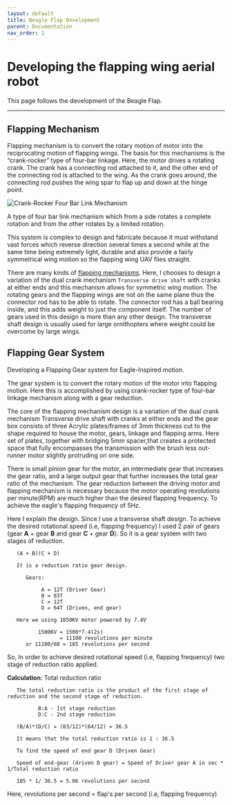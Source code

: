 ```yaml
---
layout: default
title: Beagle Flap Development
parent: Documentation
nav_order: 1
---
```

# Developing the flapping wing aerial robot
This page follows the development of the Beagle Flap.

---

## Flapping Mechanism

Flapping mechanism is to convert the rotary motion of motor into the reciprocating motion of flapping wings. The basis for this mechanisms is the “crank-rocker” type of four-bar linkage. Here, the motor drives a rotating crank. The crank has a connecting rod attached to it, and the other end of the connecting rod is attached to the wing. As the crank goes around, the connecting rod pushes the wing spar to flap up and down at the hinge point.

![Crank-Rocker Four Bar Link Mechanism](https://upload.wikimedia.org/wikipedia/commons/5/5d/Crank-Rocker_4-bar_Linkage.gif)

A type of four bar link mechanism which from a side rotates a complete rotation and from the other rotates by a limited rotation.


This system is complex to design and fabricate because it must withstand vast forces which reverse direction several times a second while at the same time being extremely light, durable and also provide a fairly symmetrical wing motion so the flapping wing UAV flies straight.

There are many kinds of [flapping mechanisms](https://ornithopter.org/how.flap.shtml). Here, I chooses to design a variation of the dual crank mechanism `Transverse drive shaft` with cranks at either ends and this mechanism allows for symmetric wing motion. The rotating gears and the flapping wings are not on the same plane thus the connector rod has to be able to rotate. The connector rod has a ball bearing inside, and this adds weight to just the component itself. The number of gears used in this design is more than any other design. The transverse shaft design is usually used for large ornithopters where weight could be overcome by large wings.

## Flapping Gear System

Developing a Flapping Gear system for Eagle-Inspired motion.

The gear system is to convert the rotary motion of the motor into flapping motion. Here this is accomplished by using crank-rocker type of four-bar linkage mechanism along with a gear reduction.

The core of the flapping mechanism design is a variation of the dual crank mechanism Transverse drive shaft with cranks at either ends and the gear box consists of three Acrylic plates/frames of 3mm thickness cut to the shape required to house the motor, gears, linkage and flapping arms. Here set of plates, together with bridging 5mm spacer,that creates a protected space that fully encompasses the transmission with the brush less out-runner motor slightly protruding on one side.

There is small pinion gear for the motor, an intermediate gear that increases the gear ratio, and a large output gear that further increases the total gear ratio of the mechanism. The gear reduction between the driving motor and flapping mechanism is necessary because the motor operating revolutions per minute(RPM) are much higher than the desired flapping frequency. To achieve the eagle's flapping frequency of 5Hz.

Here I explain the design. Since I use a transverse shaft design. To achieve the desired rotational speed (i.e, flapping frequency) I used 2 pair of gears (gear **A** + gear **B** and gear **C** + gear **D**). So it is a gear system with two stages of reduction.

       (A + B)(C + D)

       It is a reduction ratio gear design.

          Gears:
          
               A = 12T (Driver Gear)
               B = 83T
               C = 12T
               D = 64T (Driven, end gear)

       Here we using 1850KV motor powered by 7.4V

              1500KV = 1500*7.4(2s)
                     = 11100 revolutions per minute 
          or 11100/60 = 185 revolutions per second

So, In order to achieve desired rotational speed (i.e, flapping frequency) two stage of reduction ratio applied.

**Calculation**: Total reduction ratio

       The total reduction ratio is the product of the first stage of reduction and the second stage of reduction.

              B:A - 1st stage reduction
              D:C - 2nd stage reduction

       (B/A)*(D/C) = (83/12)*(64/12) = 36.5

       It means that the total reduction ratio is 1 : 36.5

       To find the speed of end gear D (Driven Gear)

       Speed of end-gear (driven D gear) = Speed of Driver gear A in sec * 1/Total reduction ratio

       185 * 1/ 36.5 = 5.06 revolutions per second

Here, revolutions per second = flap's per second (i.e, flapping frequency)



